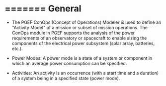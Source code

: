 =======
General
=======

* The PGEF ConOps (Concept of Operations) Modeler is used to define an
  "Activity Model" of a mission or subset of mission operations.  The ConOps
  module in PGEF supports the analysis of the power requirements of an
  observatory or spacecraft to enable sizing the components of the electrical
  power subsystem (solar array, batteries, etc.).

* Power Modes:  A power mode is a state of a system or component in which an
  average power consumption can be specified.

* Activities:  An activity is an occurrence (with a start time and a duration)
  of a system being in a specified state (power mode).


